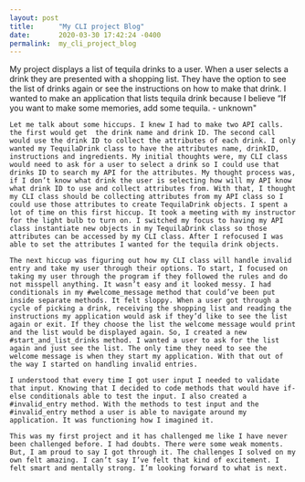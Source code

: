 ```yaml
---
layout: post
title:      "My CLI project Blog"
date:       2020-03-30 17:42:24 -0400
permalink:  my_cli_project_blog
---
```



  My project displays a list of tequila drinks to a user. When a user selects a drink they are presented with a shopping list. They have the option to see the list of drinks again or see the instructions on how to make that drink. I wanted to make an application that lists tequila drink because I believe “If you want to make some memories, add some tequila. - unknown" 

	Let me talk about some hiccups. I knew I had to make two API calls. the first would get  the drink name and drink ID. The second call would use the drink ID to collect the attributes of each drink. I only wanted my TequilaDrink class to have the attributes name, drinkID, instructions and ingredients. My initial thoughts were, my CLI class would need to ask for a user to select a drink so I could use that drinks ID to search my API for the attributes. My thought process was, if I don’t know what drink the user is selecting how will my API know what drink ID to use and collect attributes from. With that, I thought my CLI class should be collecting attributes from my API class so I could use those attributes to create TequilaDrink objects. I spent a lot of time on this first hiccup. It took a meeting with my instructor for the light bulb to turn on. I switched my focus to having my API class instantiate new objects in my TequilaDrink class so those attributes can be accessed by my CLI class. After I refocused I was able to set the attributes I wanted for the tequila drink objects.

	The next hiccup was figuring out how my CLI class will handle invalid entry and take my user through their options. To start, I focused on taking my user through the program if they followed the rules and do not misspell anything. It wasn’t easy and it looked messy. I had conditionals in my #welcome_message method that could’ve been put inside separate methods. It felt sloppy. When a user got through a cycle of picking a drink, receiving the shopping list and reading the instructions my application would ask if they’d like to see the list again or exit. If they choose the list the welcome message would print and the list would be displayed again. So, I created a new #start_and_list_drinks method. I wanted a user to ask for the list again and just see the list. The only time they need to see the welcome message is when they start my application. With that out of the way I started on handling invalid entries. 

	I understood that every time I got user input I needed to validate that input. Knowing that I decided to code methods that would have if-else conditionals able to test the input. I also created a #invalid_entry method. With the methods to test input and the #invalid_entry method a user is able to navigate around my application. It was functioning how I imagined it. 

	This was my first project and it has challenged me like I have never been challenged before. I had doubts. There were some weak moments. But, I am proud to say I got through it. The challenges I solved on my own felt amazing. I can’t say I’ve felt that kind of excitement. I felt smart and mentally strong. I’m looking forward to what is next.
